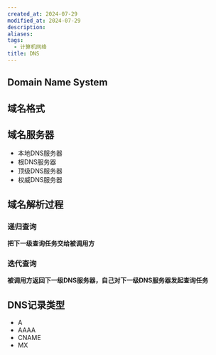 ```yaml
---
created_at: 2024-07-29
modified_at: 2024-07-29
description: 
aliases: 
tags:
  - 计算机网络
title: DNS
---
```

## Domain Name System
## 域名格式
## 域名服务器
- 本地DNS服务器
- 根DNS服务器
- 顶级DNS服务器
- 权威DNS服务器
## 域名解析过程
### 递归查询
**把下一级查询任务交给被调用方**
### 迭代查询
**被调用方返回下一级DNS服务器，自己对下一级DNS服务器发起查询任务**
## DNS记录类型
- A
- AAAA
- CNAME
- MX